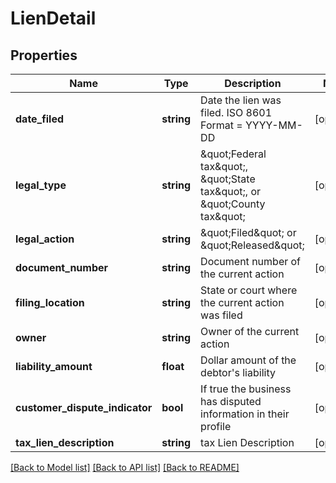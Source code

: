 # LienDetail

## Properties
Name | Type | Description | Notes
------------ | ------------- | ------------- | -------------
**date_filed** | **string** | Date the lien was filed. ISO 8601 Format &#x3D; YYYY-MM-DD | [optional] 
**legal_type** | **string** | \&quot;Federal tax\&quot;, \&quot;State tax\&quot;, or \&quot;County tax\&quot; | [optional] 
**legal_action** | **string** | \&quot;Filed\&quot; or \&quot;Released\&quot; | [optional] 
**document_number** | **string** | Document number of the current action | [optional] 
**filing_location** | **string** | State or court where the current action was filed | [optional] 
**owner** | **string** | Owner of the current action | [optional] 
**liability_amount** | **float** | Dollar amount of the debtor&#39;s liability | [optional] 
**customer_dispute_indicator** | **bool** | If true the business has disputed information in their profile | [optional] 
**tax_lien_description** | **string** | tax Lien Description | [optional] 

[[Back to Model list]](../README.md#documentation-for-models) [[Back to API list]](../README.md#documentation-for-api-endpoints) [[Back to README]](../README.md)


